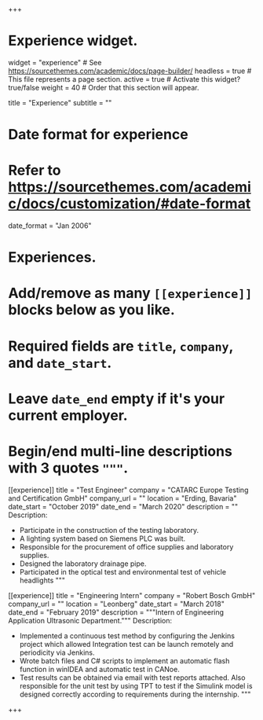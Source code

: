 +++
# Experience widget.
widget = "experience"  # See https://sourcethemes.com/academic/docs/page-builder/
headless = true  # This file represents a page section.
active = true  # Activate this widget? true/false
weight = 40  # Order that this section will appear.

title = "Experience"
subtitle = ""

# Date format for experience
#   Refer to https://sourcethemes.com/academic/docs/customization/#date-format
date_format = "Jan 2006"

# Experiences.
#   Add/remove as many `[[experience]]` blocks below as you like.
#   Required fields are `title`, `company`, and `date_start`.
#   Leave `date_end` empty if it's your current employer.
#   Begin/end multi-line descriptions with 3 quotes `"""`.
[[experience]]
  title = "Test Engineer"
  company = "CATARC Europe Testing and Certification GmbH"
  company_url = ""
  location = "Erding, Bavaria"
  date_start = "October 2019"
  date_end = "March 2020"
  description = ""
  Description:
  * Participate in the construction of the testing laboratory. 
  * A lighting system based on Siemens PLC was built.
  * Responsible for the procurement of office supplies and laboratory supplies.
  * Designed the laboratory drainage pipe. 
  * Participated in the optical test and environmental test of vehicle headlights
  """

[[experience]]
  title = "Engineering Intern"
  company = "Robert Bosch GmbH"
  company_url = ""
  location = "Leonberg"
  date_start = "March 2018"
  date_end = "February 2019"
  description = """Intern of Engineering Application Ultrasonic Department."""
  Description:
  * Implemented a continuous test method by configuring the Jenkins project which allowed Integration test can be launch remotely and periodicity via Jenkins. 
  * Wrote batch files and C# scripts to implement an automatic flash function in winIDEA and automatic test in CANoe.
  * Test results can be obtained via email with test reports attached. Also responsible for the unit test by using TPT to test if the Simulink model is designed correctly according to requirements during the internship.
  """

+++
